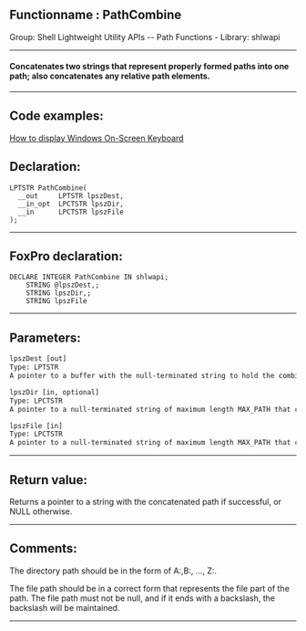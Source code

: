 <link rel="stylesheet" type="text/css" href="../../css/win32api.css">  
<link rel="stylesheet" href="https://cdnjs.cloudflare.com/ajax/libs/font-awesome/4.7.0/css/font-awesome.min.css">

## Functionname : PathCombine
Group: Shell Lightweight Utility APIs -- Path Functions - Library: shlwapi    
***  


#### Concatenates two strings that represent properly formed paths into one path; also concatenates any relative path elements.
***  


## Code examples:
[How to display Windows On-Screen Keyboard](../../samples/sample_582.md)  

## Declaration:
```foxpro  
LPTSTR PathCombine(
  __out     LPTSTR lpszDest,
  __in_opt  LPCTSTR lpszDir,
  __in      LPCTSTR lpszFile
);  
```  
***  


## FoxPro declaration:
```foxpro  
DECLARE INTEGER PathCombine IN shlwapi;
	STRING @lpszDest,;
	STRING lpszDir,;
	STRING lpszFile  
```  
***  


## Parameters:
```txt  
lpszDest [out]
Type: LPTSTR
A pointer to a buffer with the null-terminated string to hold the combined path string.

lpszDir [in, optional]
Type: LPCTSTR
A pointer to a null-terminated string of maximum length MAX_PATH that contains the directory path. This value can be NULL.

lpszFile [in]
Type: LPCTSTR
A pointer to a null-terminated string of maximum length MAX_PATH that contains the file path. This value can be NULL.  
```  
***  


## Return value:
Returns a pointer to a string with the concatenated path if successful, or NULL otherwise.  
***  


## Comments:
The directory path should be in the form of A:,B:, ..., Z:.   
  
The file path should be in a correct form that represents the file part of the path. The file path must not be null, and if it ends with a backslash, the backslash will be maintained.  
  
***  

